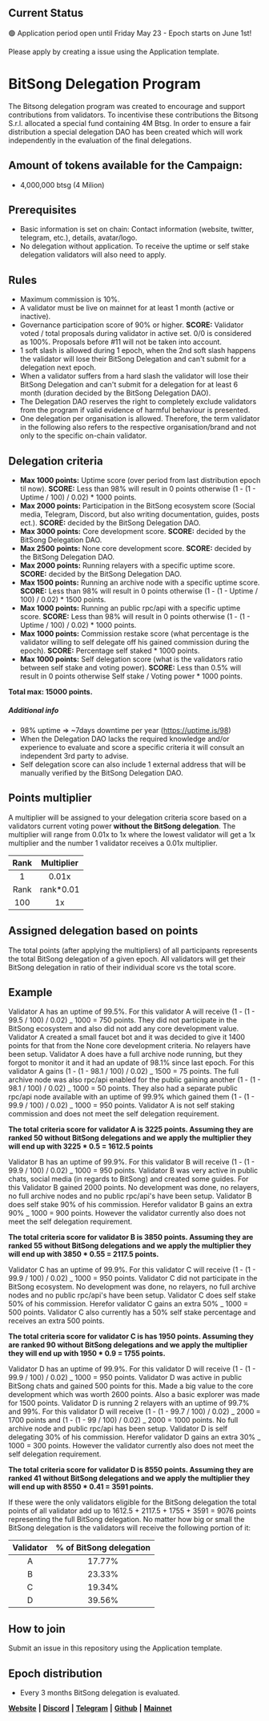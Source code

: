 ## Current Status
🟢 Application period open until Friday May 23 - Epoch starts on June 1st!

Please apply by creating a issue using the Application template. 

# BitSong Delegation Program

The Bitsong delegation program was created to encourage and support contributions from validators. To incentivise these contributions the Bitsong S.r.l. allocated a special fund containing 4M Btsg. In order to ensure a fair distribution a special delegation DAO has been created which will work independently in the evaluation of the final delegations.

## Amount of tokens available for the Campaign:

- 4,000,000 btsg (4 Milion)

## Prerequisites

- Basic information is set on chain: Contact information (website, twitter, telegram, etc.), details, avatar/logo.
- No delegation without application. To receive the uptime or self stake delegation validators will also need to apply. 

## Rules

- Maximum commission is 10%.
- A validator must be live on mainnet for at least 1 month (active or inactive).
- Governance participation score of 90% or higher. **SCORE:** Validator voted / total proposals during validator in active set. 0/0 is considered as 100%. Proposals before #11 will not be taken into account.
- 1 soft slash is allowed during 1 epoch, when the 2nd soft slash happens the validator will lose their BitSong Delegation and can't submit for a delegation next epoch.
- When a validator suffers from a hard slash the validator will lose their BitSong Delegation and can't submit for a delegation for at least 6 month (duration decided by the BitSong Delegation DAO).
- The Delegation DAO reserves the right to completely exclude validators from the program if valid evidence of harmful behaviour is presented.
- One delegation per organisation is allowed. Therefore, the term validator in the following also refers to the respective organisation/brand and not only to the specific on-chain validator.

## Delegation criteria

- **Max 1000 points:** Uptime score (over period from last distribution epoch til now). **SCORE:** Less than 98% will result in 0 points otherwise (1 - (1 - Uptime / 100) / 0.02) \* 1000 points.
- **Max 2000 points:** Participation in the BitSong ecosystem score (Social media, Telegram, Discord, but also writing documentation, guides, posts ect.). **SCORE:** decided by the BitSong Delegation DAO.
- **Max 3000 points:** Core development score. **SCORE:** decided by the BitSong Delegation DAO.
- **Max 2500 points:** None core development score. **SCORE:** decided by the BitSong Delegation DAO.
- **Max 2000 points:** Running relayers with a specific uptime score. **SCORE:** decided by the BitSong Delegation DAO.
- **Max 1500 points:** Running an archive node with a specific uptime score. **SCORE:** Less than 98% will result in 0 points otherwise (1 - (1 - Uptime / 100) / 0.02) \* 1500 points.
- **Max 1000 points:** Running an public rpc/api with a specific uptime score. **SCORE:** Less than 98% will result in 0 points otherwise (1 - (1 - Uptime / 100) / 0.02) \* 1000 points.
- **Max 1000 points:** Commission restake score (what percentage is the validator willing to self delegate off his gained commission during the epoch). **SCORE:** Percentage self staked \* 1000 points.
- **Max 1000 points:** Self delegation score (what is the validators ratio between self stake and voting power). **SCORE:** Less than 0.5% will result in 0 points otherwise Self stake / Voting power \* 1000 points.

**Total max: 15000 points.**

##### Additional info

- 98% uptime => ~7days downtime per year (https://uptime.is/98)
- When the Delegation DAO lacks the required knowledge and/or experience to evaluate and score a specific criteria it will consult an independent 3rd party to advise.
- Self delegation score can also include 1 external address that will be manually verified by the BitSong Delegation DAO.

## Points multiplier

A multiplier will be assigned to your delegation criteria score based on a validators current voting power **without the BitSong delegation**. The multiplier will range from 0.01x to 1x where the lowest validator will get a 1x multiplier and the number 1 validator receives a 0.01x multiplier.

| Rank | Multiplier |
| :--: | :--------: |
|  1   |   0.01x    |
| Rank | rank\*0.01 |
| 100  |     1x     |

## Assigned delegation based on points

The total points (after applying the multipliers) of all participants represents the total BitSong delegation of a given epoch. All validators will get their BitSong delegation in ratio of their individual score vs the total score.

## Example

Validator A has an uptime of 99.5%. For this validator A will receive (1 - (1 - 99.5 / 100) / 0.02) _ 1000 = 750 points. They did not participate in the BitSong ecosystem and also did not add any core development value. Validator A created a small faucet bot and it was decided to give it 1400 points for that from the None core development criteria. No relayers have been setup. Validator A does have a full archive node running, but they forgot to monitor it and it had an update of 98.1% since last epoch. For this validator A gains (1 - (1 - 98.1 / 100) / 0.02) _ 1500 = 75 points. The full archive node was also rpc/api enabled for the public gaining another (1 - (1 - 98.1 / 100) / 0.02) _ 1000 = 50 points. They also had a separate public rpc/api node available with an uptime of 99.9% which gained them (1 - (1 - 99.9 / 100) / 0.02) _ 1000 = 950 points. Validator A is not self staking commission and does not meet the self delegation requirement.

**The total criteria score for validator A is 3225 points. Assuming they are ranked 50 without BitSong delegations and we apply the multiplier they will end up with 3225 \* 0.5 = 1612.5 points**

Validator B has an uptime of 99.9%. For this validator B will receive (1 - (1 - 99.9 / 100) / 0.02) _ 1000 = 950 points. Validator B was very active in public chats, social media (in regards to BitSong) and created some guides. For this Validator B gained 2000 points. No development was done, no relayers, no full archive nodes and no public rpc/api's have been setup. Validator B does self stake 90% of his commission. Herefor validator B gains an extra 90% _ 1000 = 900 points. However the validator currently also does not meet the self delegation requirement.

**The total criteria score for validator B is 3850 points. Assuming they are ranked 55 without BitSong delegations and we apply the multiplier they will end up with 3850 \* 0.55 = 2117.5 points.**

Validator C has an uptime of 99.9%. For this validator C will receive (1 - (1 - 99.9 / 100) / 0.02) _ 1000 = 950 points. Validator C did not participate in the BitSong ecosystem. No development was done, no relayers, no full archive nodes and no public rpc/api's have been setup. Validator C does self stake 50% of his commission. Herefor validator C gains an extra 50% _ 1000 = 500 points. Validator C also currently has a 50% self stake percentage and receives an extra 500 points.

**The total criteria score for validator C is has 1950 points. Assuming they are ranked 90 without BitSong delegations and we apply the multiplier they will end up with 1950 \* 0.9 = 1755 points.**

Validator D has an uptime of 99.9%. For this validator D will receive (1 - (1 - 99.9 / 100) / 0.02) _ 1000 = 950 points. Validator D was active in public BitSong chats and gained 500 points for this. Made a big value to the core development which was worth 2600 points. Also a basic explorer was made for 1500 points. Validator D is running 2 relayers with an uptime of 99.7% and 99%. For this validator D will receive (1 - (1 - 99.7 / 100) / 0.02) _ 2000 = 1700 points and (1 - (1 - 99 / 100) / 0.02) _ 2000 = 1000 points. No full archive node and public rpc/api has been setup. Validator D is self delegating 30% of his commission. Herefor validator D gains an extra 30% _ 1000 = 300 points. However the validator currently also does not meet the self delegation requirement.

**The total criteria score for validator D is 8550 points. Assuming they are ranked 41 without BitSong delegations and we apply the multiplier they will end up with 8550 \* 0.41 = 3591 points.**

If these were the only validators eligible for the BitSong delegation the total points of all validator add up to 1612.5 + 2117.5 + 1755 + 3591 = 9076 points representing the full BitSong delegation. No matter how big or small the BitSong delegation is the validators will receive the following portion of it:

| Validator | % of BitSong delegation |
| :-------: | :---------------------: |
|     A     |         17.77%          |
|     B     |         23.33%          |
|     C     |         19.34%          |
|     D     |         39.56%          |

## How to join

Submit an issue in this repository using the Application template.

## Epoch distribution

- Every 3 months BitSong delegation is evaluated.

[**Website**](https://bitsong.io/) **|** [**Discord**](https://discord.gg/E3qEnzb) **|** [**Telegram**](https://t.me/BitSongOfficial) **|** [**Github**](https://github.com/bitsongofficial/go-bitsong) **|** **[Mainnet](https://explorebitsong.com/)**
